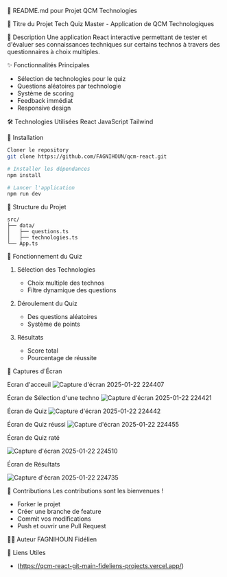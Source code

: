 📝 README.md pour Projet QCM Technologies

🚀 Titre du Projet
Tech Quiz Master - Application de QCM Technologiques

📌 Description
Une application React interactive permettant de tester et d'évaluer ses connaissances techniques sur certains technos à travers des questionnaires à choix multiples.

✨ Fonctionnalités Principales
- Sélection de technologies pour le quiz
- Questions aléatoires par technologie
- Système de scoring
- Feedback immédiat
- Responsive design

🛠 Technologies Utilisées
React
JavaScript
Tailwind

🔧 Installation

```bash
Cloner le repository
git clone https://github.com/FAGNIHOUN/qcm-react.git

# Installer les dépendances
npm install

# Lancer l'application
npm run dev
```

📂 Structure du Projet
```
src/
├── data/
│   ├── questions.ts
│   ├── technologies.ts
└── App.ts
```

🎯 Fonctionnement du Quiz

1. Sélection des Technologies
   - Choix multiple des technos
   - Filtre dynamique des questions

2. Déroulement du Quiz
   - Des questions aléatoires
   - Système de points

3. Résultats
   - Score total
   - Pourcentage de réussite

🌟 Captures d'Écran

Ecran d'acceuil
![Capture d'écran 2025-01-22 224407](https://github.com/user-attachments/assets/2dd0bbaa-4f00-471d-9a0b-3485bc9cbdce)


Écran de Sélection d'une techno 
![Capture d'écran 2025-01-22 224421](https://github.com/user-attachments/assets/8462dfbb-0175-4ff4-bd41-b2080c8ea4d7)

Écran de Quiz
![Capture d'écran 2025-01-22 224442](https://github.com/user-attachments/assets/953ea476-b88c-4938-b54d-3ed9bff33909)

Écran de Quiz réussi
![Capture d'écran 2025-01-22 224455](https://github.com/user-attachments/assets/8bdf868a-6840-45c5-8a9e-56bd64dcaedc)

Écran de Quiz raté

![Capture d'écran 2025-01-22 224510](https://github.com/user-attachments/assets/5a45220c-2409-4e7d-95ff-acc99dbef0c6)

Écran de Résultats

![Capture d'écran 2025-01-22 224735](https://github.com/user-attachments/assets/671b409c-bc29-46f6-abc3-fe49bfac923f)



🤝 Contributions
Les contributions sont les bienvenues ! 
- Forker le projet
- Créer une branche de feature
- Commit vos modifications
- Push et ouvrir une Pull Request

👨‍💻 Auteur
FAGNIHOUN Fidélien 

🔗 Liens Utiles
- (https://qcm-react-git-main-fideliens-projects.vercel.app/)

